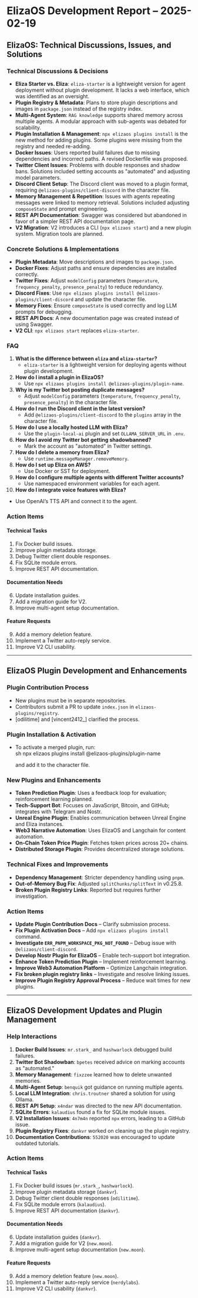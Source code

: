 # ElizaOS Development Report – 2025-02-19

## ElizaOS: Technical Discussions, Issues, and Solutions

### Technical Discussions & Decisions
- **Eliza Starter vs. Eliza**: `eliza-starter` is a lightweight version for agent deployment without plugin development. It lacks a web interface, which was identified as an oversight.
- **Plugin Registry & Metadata**: Plans to store plugin descriptions and images in `package.json` instead of the registry index.
- **Multi-Agent System**: `RAG knowledge` supports shared memory across multiple agents. A modular approach with sub-agents was debated for scalability.
- **Plugin Installation & Management**: `npx elizaos plugins install` is the new method for adding plugins. Some plugins were missing from the registry and needed re-adding.
- **Docker Issues**: Users reported build failures due to missing dependencies and incorrect paths. A revised Dockerfile was proposed.
- **Twitter Client Issues**: Problems with double responses and shadow bans. Solutions included setting accounts as "automated" and adjusting model parameters.
- **Discord Client Setup**: The Discord client was moved to a plugin format, requiring `@elizaos-plugins/client-discord` in the character file.
- **Memory Management & Repetition**: Issues with agents repeating messages were linked to memory retrieval. Solutions included adjusting `composeState` and prompt engineering.
- **REST API Documentation**: Swagger was considered but abandoned in favor of a simpler REST API documentation page.
- **V2 Migration**: V2 introduces a CLI (`npx elizaos start`) and a new plugin system. Migration tools are planned.

### Concrete Solutions & Implementations
- **Plugin Metadata**: Move descriptions and images to `package.json`.
- **Docker Fixes**: Adjust paths and ensure dependencies are installed correctly.
- **Twitter Fixes**: Adjust `modelConfig` parameters (`temperature`, `frequency_penalty`, `presence_penalty`) to reduce redundancy.
- **Discord Fixes**: Use `npx elizaos plugins install @elizaos-plugins/client-discord` and update the character file.
- **Memory Fixes**: Ensure `composeState` is used correctly and log LLM prompts for debugging.
- **REST API Docs**: A new documentation page was created instead of using Swagger.
- **V2 CLI**: `npx elizaos start` replaces `eliza-starter`.

### FAQ
1. **What is the difference between `eliza` and `eliza-starter`?**  
   - `eliza-starter` is a lightweight version for deploying agents without plugin development.
2. **How do I install a plugin in ElizaOS?**  
   - Use `npx elizaos plugins install @elizaos-plugins/plugin-name`.
3. **Why is my Twitter bot posting duplicate messages?**  
   - Adjust `modelConfig` parameters (`temperature`, `frequency_penalty`, `presence_penalty`) in the character file.
4. **How do I run the Discord client in the latest version?**  
   - Add `@elizaos-plugins/client-discord` to the `plugins` array in the character file.
5. **How do I use a locally hosted LLM with Eliza?**  
   - Use the `plugin-local-ai` plugin and set `OLLAMA_SERVER_URL` in `.env`.
6. **How do I avoid my Twitter bot getting shadowbanned?**  
   - Mark the account as "automated" in Twitter settings.
7. **How do I delete a memory from Eliza?**  
   - Use `runtime.messageManager.removeMemory`.
8. **How do I set up Eliza on AWS?**  
   - Use Docker or SST for deployment.
9. **How do I configure multiple agents with different Twitter accounts?**  
   - Use namespaced environment variables for each agent.
10. **How do I integrate voice features with Eliza?**  
   - Use OpenAI’s TTS API and connect it to the agent.

### Action Items
#### **Technical Tasks**
1. Fix Docker build issues.
2. Improve plugin metadata storage.
3. Debug Twitter client double responses.
4. Fix SQLite module errors.
5. Improve REST API documentation.

#### **Documentation Needs**
6. Update installation guides.
7. Add a migration guide for V2.
8. Improve multi-agent setup documentation.

#### **Feature Requests**
9. Add a memory deletion feature.
10. Implement a Twitter auto-reply service.
11. Improve V2 CLI usability.

---

## ElizaOS Plugin Development and Enhancements

### Plugin Contribution Process
- New plugins must be in separate repositories.
- Contributors submit a PR to update `index.json` in `elizaos-plugins/registry`.
- [odilitime] and [vincent2412_] clarified the process.

### Plugin Installation & Activation
- To activate a merged plugin, run:  
  sh
  npx elizaos plugins install @elizaos-plugins/plugin-name
  
  and add it to the character file.

### New Plugins and Enhancements
- **Token Prediction Plugin**: Uses a feedback loop for evaluation; reinforcement learning planned.
- **Tech-Support Bot**: Focuses on JavaScript, Bitcoin, and GitHub; integrates with Telegram and Nostr.
- **Unreal Engine Plugin**: Enables communication between Unreal Engine and Eliza instances.
- **Web3 Narrative Automation**: Uses ElizaOS and Langchain for content automation.
- **On-Chain Token Price Plugin**: Fetches token prices across 20+ chains.
- **Distributed Storage Plugin**: Provides decentralized storage solutions.

### Technical Fixes and Improvements
- **Dependency Management**: Stricter dependency handling using `pnpm`.
- **Out-of-Memory Bug Fix**: Adjusted `splitChunks/splitText` in v0.25.8.
- **Broken Plugin Registry Links**: Reported but requires further investigation.

### Action Items
- **Update Plugin Contribution Docs** – Clarify submission process.
- **Fix Plugin Activation Docs** – Add `npx elizaos plugins install` command.
- **Investigate `ERR_PNPM_WORKSPACE_PKG_NOT_FOUND`** – Debug issue with `@elizaos/client-discord`.
- **Develop Nostr Plugin for ElizaOS** – Enable tech-support bot integration.
- **Enhance Token Prediction Plugin** – Implement reinforcement learning.
- **Improve Web3 Automation Platform** – Optimize Langchain integration.
- **Fix broken plugin registry links** – Investigate and resolve linking issues.
- **Improve Plugin Registry Approval Process** – Reduce wait times for new plugins.

---

## ElizaOS Development Updates and Plugin Management

### Help Interactions
1. **Docker Build Issues**: `mr.stark_` and `hashwarlock` debugged build failures.
2. **Twitter Bot Shadowban**: `bpetes` received advice on marking accounts as "automated."
3. **Memory Management**: `fixzzee` learned how to delete unwanted memories.
4. **Multi-Agent Setup**: `benquik` got guidance on running multiple agents.
5. **Local LLM Integration**: `chris.troutner` shared a solution for using Ollama.
6. **REST API Setup**: `x4ndar` was directed to the new API documentation.
7. **SQLite Errors**: `kalaudius` found a fix for SQLite module issues.
8. **V2 Installation Issues**: `4n7m4n` reported `npx` errors, leading to a GitHub issue.
9. **Plugin Registry Fixes**: `dankvr` worked on cleaning up the plugin registry.
10. **Documentation Contributions**: `552020` was encouraged to update outdated tutorials.

### Action Items
#### **Technical Tasks**
1. Fix Docker build issues (`mr.stark_`, `hashwarlock`).
2. Improve plugin metadata storage (`dankvr`).
3. Debug Twitter client double responses (`odilitime`).
4. Fix SQLite module errors (`kalaudius`).
5. Improve REST API documentation (`dankvr`).

#### **Documentation Needs**
6. Update installation guides (`dankvr`).
7. Add a migration guide for V2 (`new.moon`).
8. Improve multi-agent setup documentation (`new.moon`).

#### **Feature Requests**
9. Add a memory deletion feature (`new.moon`).
10. Implement a Twitter auto-reply service (`nerdylabs`).
11. Improve V2 CLI usability (`dankvr`).
